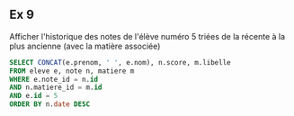 ## Ex 9

Afficher l'historique des notes de l'élève numéro 5 triées de la récente à la plus ancienne (avec la matière associée)

```sql
SELECT CONCAT(e.prenom, ' ', e.nom), n.score, m.libelle
FROM eleve e, note n, matiere m
WHERE e.note_id = n.id
AND n.matiere_id = m.id
AND e.id = 5
ORDER BY n.date DESC
```
